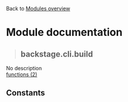 Back to [Modules overview](https://github.com/pyrustic/backstage/blob/master/docs/modules/README.md)
  
# Module documentation
>## backstage.cli.build
No description
<br>
[functions (2)](https://github.com/pyrustic/backstage/blob/master/docs/modules/content/backstage.cli.build/functions.md)


## Constants
```python

```

